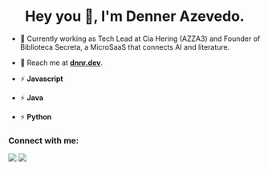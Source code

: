 <h1  align="center">Hey you 👋, I'm Denner Azevedo.</h1>

- 🚀 Currently working as Tech Lead at Cia Hering (AZZA3) and Founder of Biblioteca Secreta, a MicroSaaS that connects AI and literature.

- 📩 Reach me at <a href="https://dnnr.dev/">**dnnr.dev**</a>.

- ⚡ **Javascript**
- ⚡ **Java**
- ⚡ **Python**


<h3  align="left">Connect with me:</h3>
<p  align="left">
<a href="mailto:me@dnnr.dev" target="_blank" alt="Gmail"><img src="https://img.shields.io/badge/me-dnnr.dev-red" data-canonical-src="https://img.shields.io/badge/me-dnnr.dev-red" style="max-width:100%;"></a> <a href="https://www.linkedin.com/in/dnnr/" target="_blank" alt="Linkedin"><img src="https://img.shields.io/badge/dennergazevedo-Linkedin-blue" data-canonical-src="https://img.shields.io/badge/dennergazevedo-Linkedin-blue" style="max-width:100%;"></a>
</p>
